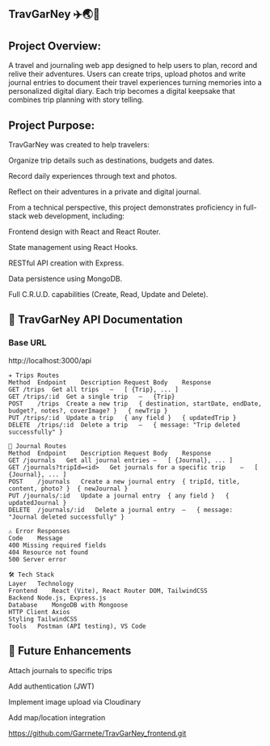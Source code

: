 ## TravGarNey ✈️🌏📝

## Project Overview:

A travel and journaling web app designed to help users to plan, record and relive their adventures. Users can create trips, upload photos and write journal entries to document their travel experiences turning memories into a personalized digital diary. Each trip becomes a digital keepsake that combines trip planning with story telling.

## Project Purpose:

TravGarNey was created to help travelers:

Organize trip details such as destinations, budgets and dates.

Record daily experiences through text and photos.

Reflect on their adventures in a private and digital journal.

From a technical perspective, this project demonstrates proficiency in full-stack web development, including:

Frontend design with React and React Router.

State management using React Hooks.

RESTful API creation with Express.

Data persistence using MongoDB.

Full C.R.U.D. capabilities (Create, Read, Update and Delete).


## 🧭 TravGarNey API Documentation
 ### Base URL
   http://localhost:3000/api

```  
✈️ Trips Routes
Method	Endpoint	Description	Request Body	Response
GET	/trips	Get all trips	–	[ {Trip}, ... ]
GET	/trips/:id	Get a single trip	–	{Trip}
POST	/trips	Create a new trip	{ destination, startDate, endDate, budget?, notes?, coverImage? }	{ newTrip }
PUT	/trips/:id	Update a trip	{ any field }	{ updatedTrip }
DELETE	/trips/:id	Delete a trip	–	{ message: "Trip deleted successfully" }
```

```
🧳 Journal Routes
Method	Endpoint	Description	Request Body	Response
GET	/journals	Get all journal entries	–	[ {Journal}, ... ]
GET	/journals?tripId=<id>	Get journals for a specific trip	–	[ {Journal}, ... ]
POST	/journals	Create a new journal entry	{ tripId, title, content, photo? }	{ newJournal }
PUT	/journals/:id	Update a journal entry	{ any field }	{ updatedJournal }
DELETE	/journals/:id	Delete a journal entry	–	{ message: "Journal deleted successfully" }
```

```
⚠️ Error Responses
Code	Message
400	Missing required fields
404	Resource not found
500	Server error
```

```
🛠 Tech Stack
Layer	Technology
Frontend	React (Vite), React Router DOM, TailwindCSS
Backend	Node.js, Express.js
Database	MongoDB with Mongoose
HTTP Client	Axios
Styling	TailwindCSS
Tools	Postman (API testing), VS Code
```

## 🧩 Future Enhancements

Attach journals to specific trips

Add authentication (JWT)

Implement image upload via Cloudinary

Add map/location integration


https://github.com/Garrnete/TravGarNey_frontend.git